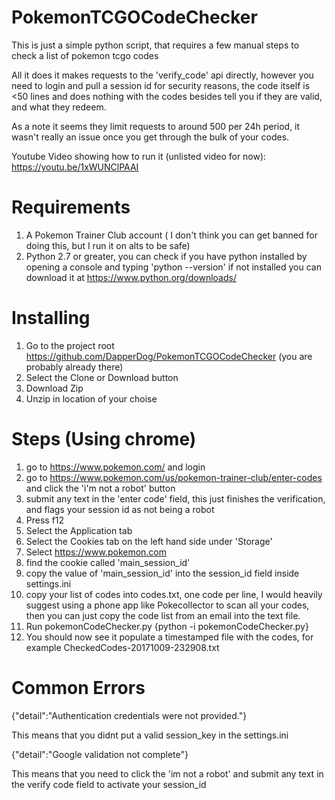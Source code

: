 # PokemonTCGOCodeChecker
This is just a simple python script, that requires a few manual steps to check a list of pokemon tcgo codes

All it does it makes requests to the 'verify_code' api directly, however you need to login and pull a session id for security reasons, the code itself is <50 lines and does nothing with the codes besides tell you if they are valid, and what they redeem.

As a note it seems they limit requests to around 500 per 24h period, it wasn't really an issue once you get through the bulk of your codes.

Youtube Video showing how to run it (unlisted video for now):
https://youtu.be/1xWUNClPAAI

# Requirements
1) A Pokemon Trainer Club account ( I don't think you can get banned for doing this, but I run it on alts to be safe) 
2) Python 2.7 or greater, you can check if you have python installed by opening a console and typing 'python --version' if not installed you can download it at https://www.python.org/downloads/

# Installing
1) Go to the project root https://github.com/DapperDog/PokemonTCGOCodeChecker (you are probably already there)
2) Select the Clone or Download button
3) Download Zip
4) Unzip in location of your choise

# Steps (Using chrome)
1) go to https://www.pokemon.com/ and login
2) go to https://www.pokemon.com/us/pokemon-trainer-club/enter-codes and click the 'i'm not a robot' button
3) submit any text in the 'enter code' field, this just finishes the verification, and flags your session id as not being a robot
4) Press f12
5) Select the Application tab
6) Select the Cookies tab on the left hand side under 'Storage'
7) Select https://www.pokemon.com
8) find the cookie called 'main_session_id'
9) copy the value of 'main_session_id' into the session_id field inside settings.ini
10) copy your list of codes into codes.txt, one code per line, I would heavily suggest using a phone app like Pokecollector to scan all your codes, then you can just copy the code list from an email into the text file.
11) Run pokemonCodeChecker.py {python -i pokemonCodeChecker.py}
12) You should now see it populate a timestamped file with the codes, for example CheckedCodes-20171009-232908.txt

# Common Errors

{"detail":"Authentication credentials were not provided."}

This means that you didnt put a valid session_key in the settings.ini

{"detail":"Google validation not complete"}

This means that you need to click the 'im not a robot' and submit any text in the verify code field to activate your session_id
